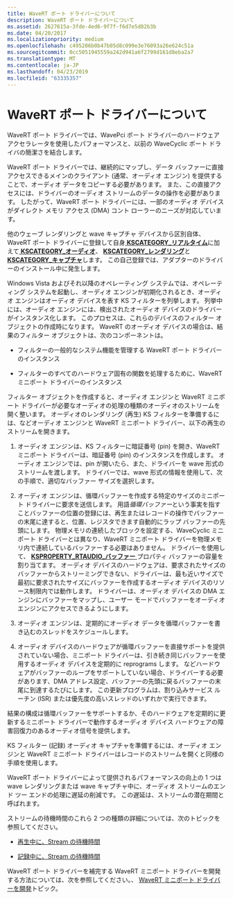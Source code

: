 ```yaml
---
title: WaveRT ポート ドライバーについて
description: WaveRT ポート ドライバーについて
ms.assetid: 2627615a-3fde-4ed6-9f7f-f6d7e5d82b3b
ms.date: 04/20/2017
ms.localizationpriority: medium
ms.openlocfilehash: c495206b0b47b05d8c099e3e76093a26e624c51a
ms.sourcegitcommit: 0cc5051945559a242d941a6f2799d161d8eba2a7
ms.translationtype: MT
ms.contentlocale: ja-JP
ms.lasthandoff: 04/23/2019
ms.locfileid: "63335357"
---
```

# <a name="understanding-the-wavert-port-driver"></a>WaveRT ポート ドライバーについて


WaveRT ポート ドライバーでは、WavePci ポート ドライバーのハードウェア アクセラレータを使用したパフォーマンスと、以前の WaveCyclic ポート ドライバの簡潔さを結合します。

WaveRT ポート ドライバーでは、継続的にマップし、データ バッファーに直接アクセスできるメインのクライアント (通常、オーディオ エンジン) を提供することで、オーディオ データをコピーする必要があります。 また、この直接アクセスには、ドライバーのオーディオ ストリームのデータの操作を必要があります。 したがって、WaveRT ポート ドライバーには、一部のオーディオ デバイスがダイレクト メモリ アクセス (DMA) コント ローラーのニーズが対応しています。

他のウェーブ レンダリングと wave キャプチャ デバイスから区別自体、WaveRT ポート ドライバーに登録して自身[ **KSCATEGORY\_リアルタイム**](https://msdn.microsoft.com/library/windows/hardware/ff548485)に加えて[ **KSCATEGORY\_オーディオ**](https://msdn.microsoft.com/library/windows/hardware/ff548261)、 [ **KSCATEGORY\_レンダリング**](https://msdn.microsoft.com/library/windows/hardware/ff548493)と[ **KSCATEGORY\_キャプチャ**](https://msdn.microsoft.com/library/windows/hardware/ff548325)します。 この自己登録では、アダプターのドライバーのインストール中に発生します。

Windows Vista およびそれ以降のオペレーティング システムでは、オペレーティング システムを起動し、オーディオ エンジンが初期化されるとき、オーディオ エンジンはオーディオ デバイスを表す KS フィルターを列挙します。 列挙中には、オーディオ エンジンには、検出されたオーディオ デバイスのドライバーがインスタンス化します。 このプロセスは、これらのデバイスのフィルター オブジェクトの作成時になります。 WaveRT のオーディオ デバイスの場合は、結果のフィルター オブジェクトは、次のコンポーネントは。

-   フィルターの一般的なシステム機能を管理する WaveRT ポート ドライバーのインスタンス

-   フィルターのすべてのハードウェア固有の関数を処理するために、WaveRT ミニポート ドライバーのインスタンス

フィルター オブジェクトを作成すると、オーディオ エンジンと WaveRT ミニポート ドライバーが必要なオーディオの処理の種類のオーディオのストリームを開く整います。 オーディオのレンダリング (再生) KS フィルターを準備するには、などオーディオ エンジンと WaveRT ミニポート ドライバー、以下の再生のストリームを開きます。

1.  オーディオ エンジンは、KS フィルターに暗証番号 (pin) を開き、WaveRT ミニポート ドライバーは、暗証番号 (pin) のインスタンスを作成します。 オーディオ エンジンでは、pin が開いたら、また、ドライバーを wave 形式のストリームを渡します。 ドライバーでは、wave 形式の情報を使用して、次の手順で、適切なバッファー サイズを選択します。

2.  オーディオ エンジンは、循環バッファーを作成する特定のサイズのミニポート ドライバーに要求を送信します。 用語*循環バッファー*という事実を指すことバッファーの位置の登録には、再生またはレコードの操作でバッファーの末尾に達すると、位置、レジスタできます自動的にラップ バッファーの先頭にします。 物理メモリの連続したブロックを設定する、WaveCyclic ミニポート ドライバーとは異なり、WaveRT ミニポート ドライバーを物理メモリ内で連続しているバッファーする必要はありません。 ドライバーを使用して、 [ **KSPROPERTY\_RTAUDIO\_バッファー** ](https://msdn.microsoft.com/library/windows/hardware/ff537370)プロパティ バッファーの容量を割り当てます。 オーディオ デバイスのハードウェアは、要求されたサイズのバッファーからストリーミングできない、ドライバーは、最も近いサイズで最初に要求されたサイズにバッファーを作成するオーディオ デバイスのリソース制限内では動作します。 ドライバーは、オーディオ デバイスの DMA エンジンにバッファーをマップし、ユーザー モードでバッファーをオーディオ エンジンにアクセスできるようにします。

3.  オーディオ エンジンは、定期的にオーディオ データを循環バッファーを書き込むのスレッドをスケジュールします。

4.  オーディオ デバイスのハードウェアが循環バッファーを直接サポートを提供されていない場合、ミニポート ドライバーは、引き続き同じバッファーを使用するオーディオ デバイスを定期的に reprograms します。 などハードウェアがバッファーのループをサポートしていない場合、ドライバーする必要があります、DMA アドレス設定、バッファーの先頭に戻るバッファーの末尾に到達するたびにします。 この更新プログラムは、割り込みサービス ルーチン (ISR) または優先度の高いスレッドのいずれかで実行できます。

結果の構成は循環バッファーをサポートするか、そのハードウェアを定期的に更新するミニポート ドライバーで動作するオーディオ デバイス ハードウェアの障害回復力のあるオーディオ信号を提供します。

KS フィルター (記録) オーディオ キャプチャを準備するには、オーディオ エンジンと WaveRT ミニポート ドライバーはレコードのストリームを開くと同様の手順を使用します。

WaveRT ポート ドライバーによって提供されるパフォーマンスの向上の 1 つは wave レンダリングまたは wave キャプチャ中に、オーディオ ストリームのエンド ツー エンドの処理に遅延の削減です。 この遅延は、ストリームの潜在期間と呼ばれます。

ストリームの待機時間のこれら 2 つの種類の詳細については、次のトピックを参照してください。

-   [再生中に、Stream の待機時間](stream-latency-during-playback.md)

-   [記録中に、Stream の待機時間](stream-latency-during-recording.md)

WaveRT ポート ドライバーを補完する WaveRT ミニポート ドライバーを開発する方法については、次を参照してください。、 [WaveRT ミニポート ドライバーを開発](developing-a-wavert-miniport-driver.md)トピック。

 

 





